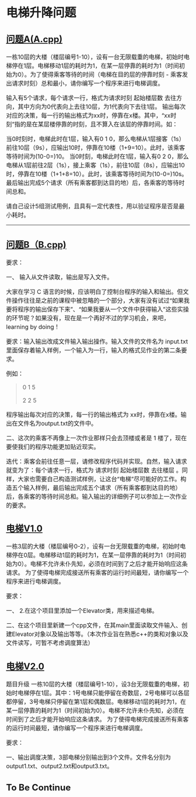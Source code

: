 <font size=3>

电梯升降问题
============

[问题A(A.cpp)](http://www.cnblogs.com/Ace-Monster/p/8443250.html)
--------------
一栋10层的大楼（楼层编号1-10），设有一台无限载重的电梯，初始时电梯停在1层。电梯移动1层的耗时为1，在某一层停靠的耗时为1（时间初始为0）。为了使得乘客等待的时间（电梯在目的层的停靠时刻 - 乘客发出请求时刻）总和最小，请你编写一个程序来进行电梯调度。

输入有5个请求，每个请求一行，格式为请求时刻 起始楼层数 去往方向，其中方向为0代表向上去往10层，为1代表向下去往1层。
输出每次对应的决策，每一行的输出格式为xx时，停靠在x楼。其中，“xx时刻”指的是在某层楼停靠的时刻，且不算入在该层的停靠时间。如：

当0时刻时，电梯此时在1层，输入有0 1 0，那么电梯从1层接客（1s）前往10层（9s），应输出10时，停靠在10楼（1+9=10）。此时，该乘客等待时间为(10-0=)10。
当0时刻，电梯此时在1层，输入有0 2 0，那么电梯从1层前往2层（1s），接上乘客（1s），前往10层（8s），应输出10时，停靠在10楼（1+1+8=10）。此时，该乘客等待时间为(10-0=)10s。
最后输出完成5个请求（所有乘客都到达目的地）后，各乘客的等待时间总和。

请自己设计5组测试用例，且具有一定代表性，用以验证程序是否是最小耗时。

***

[问题B（B.cpp)](http://www.cnblogs.com/Ace-Monster/p/8460265.html)
-------------
要求：

一、 输入从文件读取，输出是写入文件。

大家在学习 C 语言的时候，应该明白了控制台程序的输入和输出。但文件操作往往是之前的课程中被忽略的一个部分，大家有没有试过“如果我要将程序的输出保存下来”、“如果我要从一个文件中获得输入”这些实操的环节呢？如果没有，现在是一个再好不过的学习机会，来吧，learning by doing！

要求：输入输出改成文件输入输出操作。输入文件的文件名为 input.txt 里面保存着输入样例，一个输入为一行，输入的格式见作业的第二条要求。

例如：

>0 1 5
>
>2 2 5

程序输出每次对应的决策，每一行的输出格式为 xx时，停靠在x楼。输出在文件名为output.txt的文件中。

二、这次的乘客不再像上一次作业那样只会去顶楼或者是 1 楼了，现在要使我们的程序功能更加贴近现实。

迭代：乘客会前往任意一层，请修改程序代码并实现。自然，输入请求就变为了：每个请求一行，格式为 请求时刻 起始楼层数 去往楼层 。同样，大家也需要自己构造测试样例，让这台“电梯”尽可能好的工作。构造五个输入样例，最后输出完成五个请求（所有乘客都到达目的地）后，各乘客的等待时间总和。输入输出的详细例子可以参加上一次作业的要求。

[电梯V1.0](http://www.cnblogs.com/Ace-Monster/p/8909828.html)
-------------
一栋3层的大楼（楼层编号0-2），设有一台无限载重的电梯，初始时电梯停在0层。电梯移动1层的耗时为1，在某一层停靠的耗时为1（时间初始为0）。电梯不允许未仆先知，必须在时间到了之后才能开始响应这条请求。
为了使得电梯完成接送所有乘客的运行时间最短，请你编写一个程序来进行电梯调度。

要求：

一、 2.在这个项目里添加一个Elevator类，用来描述电梯。

二、在这个项目里新建一个cpp文件，在其main里面读取文件输入、创建Elevator对象以及输出等等。（本次作业旨在熟悉c++的类和对象以及文件读写，可暂不考虑调度算法）

[电梯V2.0](http://www.cnblogs.com/Ace-Monster/p/9033333.html)
-------------
题目升级
一栋10层的大楼（楼层编号1-10），设3台无限载重的电梯，初始时电梯停在1层。其中：1号电梯只能停留在奇数层，2号电梯可以各层都停留，3号电梯只停留在第1层和偶数层。电梯移动1层的耗时为1，在某一层停靠的耗时为1（时间初始为0）。电梯不允许未仆先知，必须在时间到了之后才能开始响应这条请求。
为了使得电梯完成接送所有乘客的运行时间最短，请你编写一个程序来进行电梯调度。

要求：

一、输出调度决策，3部电梯分别输出到3个文件。文件名分别为output1.txt、output2.txt和output3.txt。

To Be Continue
-------------